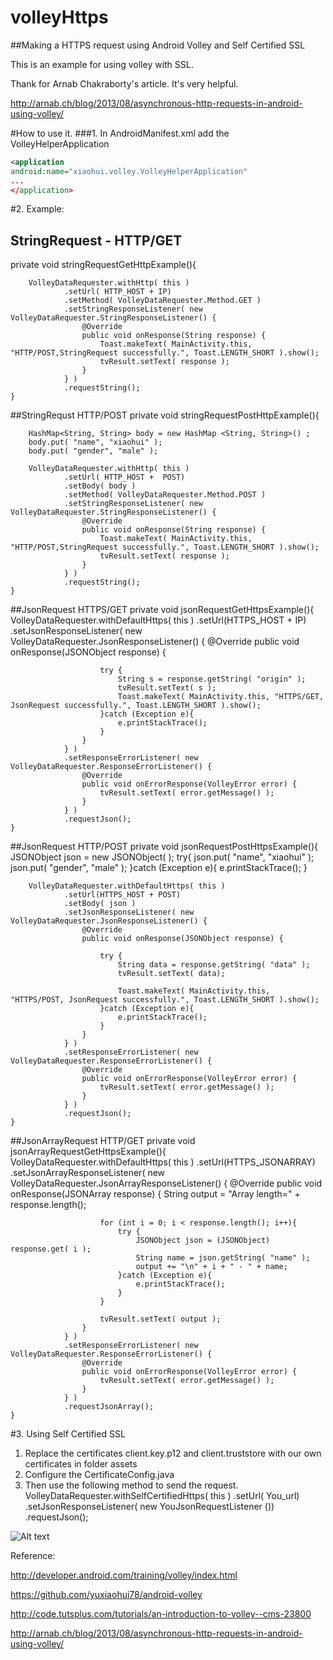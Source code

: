 # volleyHttps
##Making a HTTPS request using Android Volley and Self Certified SSL

This is an example for using volley with SSL.

Thank for Arnab Chakraborty's article. It's very helpful.

http://arnab.ch/blog/2013/08/asynchronous-http-requests-in-android-using-volley/

#How to use it.
###1. In AndroidManifest.xml add the VolleyHelperApplication
``` xml
<application
android:name="xiaohui.volley.VolleyHelperApplication"
...
</application>
```
#2. Example:
## StringRequest - HTTP/GET
private void stringRequestGetHttpExample(){

        VolleyDataRequester.withHttp( this )
                .setUrl( HTTP_HOST + IP)
                .setMethod( VolleyDataRequester.Method.GET )
                .setStringResponseListener( new VolleyDataRequester.StringResponseListener() {
                    @Override
                    public void onResponse(String response) {
                        Toast.makeText( MainActivity.this, "HTTP/POST,StringRequest successfully.", Toast.LENGTH_SHORT ).show();
                        tvResult.setText( response );
                    }
                } )
                .requestString();
    }
    
##StringRequst HTTP/POST
    private void stringRequestPostHttpExample(){

        HashMap<String, String> body = new HashMap <String, String>() ;
        body.put( "name", "xiaohui" );
        body.put( "gender", "male" );

        VolleyDataRequester.withHttp( this )
                .setUrl( HTTP_HOST +  POST)
                .setBody( body )
                .setMethod( VolleyDataRequester.Method.POST )
                .setStringResponseListener( new VolleyDataRequester.StringResponseListener() {
                    @Override
                    public void onResponse(String response) {
                        Toast.makeText( MainActivity.this, "HTTP/POST,StringRequest successfully.", Toast.LENGTH_SHORT ).show();
                        tvResult.setText( response );
                    }
                } )
                .requestString();
    }
##JsonRequest HTTPS/GET
    private void jsonRequestGetHttpsExample(){
        VolleyDataRequester.withDefaultHttps( this )
                .setUrl(HTTPS_HOST + IP)
                .setJsonResponseListener( new VolleyDataRequester.JsonResponseListener() {
                    @Override
                    public void onResponse(JSONObject response) {

                        try {
                            String s = response.getString( "origin" );
                            tvResult.setText( s );
                            Toast.makeText( MainActivity.this, "HTTPS/GET, JsonRequest successfully.", Toast.LENGTH_SHORT ).show();
                        }catch (Exception e){
                            e.printStackTrace();
                        }
                    }
                } )
                .setResponseErrorListener( new VolleyDataRequester.ResponseErrorListener() {
                    @Override
                    public void onErrorResponse(VolleyError error) {
                        tvResult.setText( error.getMessage() );
                    }
                } )
                .requestJson();
    }
##JsonRequest HTTP/POST
    private void jsonRequestPostHttpsExample(){
        JSONObject json = new JSONObject(  );
        try{
            json.put( "name", "xiaohui" );
            json.put( "gender", "male" );
        }catch (Exception e){
            e.printStackTrace();
        }

        VolleyDataRequester.withDefaultHttps( this )
                .setUrl(HTTPS_HOST + POST)
                .setBody( json )
                .setJsonResponseListener( new VolleyDataRequester.JsonResponseListener() {
                    @Override
                    public void onResponse(JSONObject response) {

                        try {
                            String data = response.getString( "data" );
                            tvResult.setText( data);

                            Toast.makeText( MainActivity.this, "HTTPS/POST, JsonRequest successfully.", Toast.LENGTH_SHORT ).show();
                        }catch (Exception e){
                            e.printStackTrace();
                        }
                    }
                } )
                .setResponseErrorListener( new VolleyDataRequester.ResponseErrorListener() {
                    @Override
                    public void onErrorResponse(VolleyError error) {
                        tvResult.setText( error.getMessage() );
                    }
                } )
                .requestJson();
    }
##JsonArrayRequest HTTP/GET
    private void jsonArrayRequestGetHttpsExample(){
        VolleyDataRequester.withDefaultHttps( this )
                .setUrl(HTTPS_JSONARRAY)
                .setJsonArrayResponseListener( new VolleyDataRequester.JsonArrayResponseListener() {
                    @Override
                    public void onResponse(JSONArray response) {
                        String output = "Array length=" + response.length();

                        for (int i = 0; i < response.length(); i++){
                            try {
                                JSONObject json = (JSONObject) response.get( i );
                                String name = json.getString( "name" );
                                output += "\n" + i + " - " + name;
                            }catch (Exception e){
                                e.printStackTrace();
                            }
                        }

                        tvResult.setText( output );
                    }
                } )
                .setResponseErrorListener( new VolleyDataRequester.ResponseErrorListener() {
                    @Override
                    public void onErrorResponse(VolleyError error) {
                        tvResult.setText( error.getMessage() );
                    }
                } )
                .requestJsonArray();
    }
#3. Using Self Certified SSL
1. Replace the certificates client.key.p12 and client.truststore with our own certificates in folder assets
2. Configure the CertificateConfig.java
2. Then use the following method to send the request.
VolleyDataRequester.withSelfCertifiedHttps( this )
                .setUrl( You_url)
                .setJsonResponseListener( new YouJsonRequestListener ())
                .requestJson();

![Alt text](https://raw.githubusercontent.com/yuxiaohui78/volleyHttps/master/snapshoot/app.png "Home page")

Reference:

http://developer.android.com/training/volley/index.html

https://github.com/yuxiaohui78/android-volley

http://code.tutsplus.com/tutorials/an-introduction-to-volley--cms-23800

http://arnab.ch/blog/2013/08/asynchronous-http-requests-in-android-using-volley/
